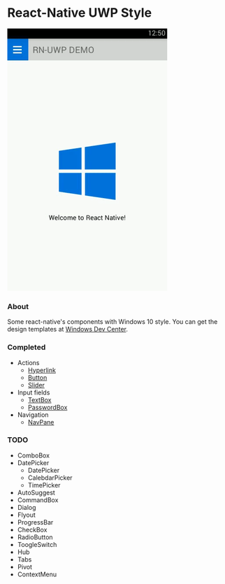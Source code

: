 # React-Native UWP Style

![Demo](https://github.com/LzxHahaha/react-native-uwp-style/blob/master/demo_image/demo.gif)

### About

Some react-native's components with Windows 10 style. You can get the design templates at [Windows Dev Center](https://dev.windows.com/en-us/design/assets).

### Completed

* Actions
    * [Hyperlink](https://github.com/LzxHahaha/react-native-uwp-style/blob/master/js/components/Hyperlink.js)
    * [Button](https://github.com/LzxHahaha/react-native-uwp-style/blob/master/js/components/Button.js)
    * [Slider](https://github.com/LzxHahaha/react-native-uwp-style/blob/master/js/components/Slider.js)
* Input fields
    * [TextBox](https://github.com/LzxHahaha/react-native-uwp-style/blob/master/js/components/TextBox.js)
    * [PasswordBox](https://github.com/LzxHahaha/react-native-uwp-style/blob/master/js/components/PasswordBox.js)
* Navigation
    * [NavPane](https://github.com/LzxHahaha/react-native-uwp-style/blob/master/js/components/NavPane.js)

### TODO
* ComboBox
* DatePicker
    * DatePicker
    * CalebdarPicker
    * TimePicker
* AutoSuggest
* CommandBox
* Dialog
* Flyout
* ProgressBar
* CheckBox
* RadioButton
* ToogleSwitch
* Hub
* Tabs
* Pivot
* ContextMenu
